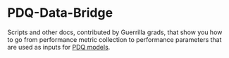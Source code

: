 # PDQ-Data-Bridge

Scripts and other docs, contributed by Guerrilla grads, that show you how to go from 
performance metric collection to performance parameters that 
are used as inputs for [PDQ models](https://github.com/DrQz/pdq-qnm-pkg). 


